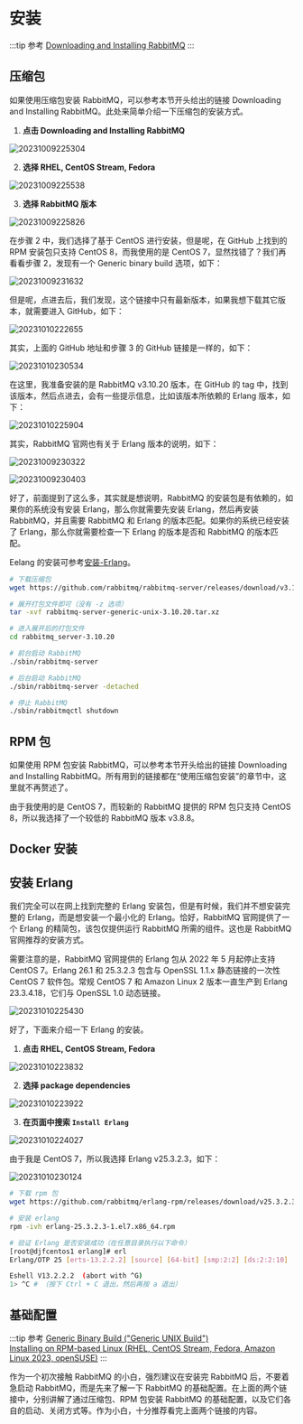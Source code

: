 # 安装

:::tip 参考
[Downloading and Installing RabbitMQ](https://www.rabbitmq.com/download.html)
:::

## 压缩包
如果使用压缩包安装 RabbitMQ，可以参考本节开头给出的链接 Downloading and Installing RabbitMQ。此处来简单介绍一下压缩包的安装方式。

1. **点击 Downloading and Installing RabbitMQ**

  ![20231009225304](https://djfmdresources.oss-cn-hangzhou.aliyuncs.com/athena/2023-10-09/20231009225304.png)

2. **选择 RHEL, CentOS Stream, Fedora**

  ![20231009225538](https://djfmdresources.oss-cn-hangzhou.aliyuncs.com/athena/2023-10-09/20231009225538.png)

3. **选择 RabbitMQ 版本**

  ![20231009225826](https://djfmdresources.oss-cn-hangzhou.aliyuncs.com/athena/2023-10-09/20231009225826.png)

在步骤 2 中，我们选择了基于 CentOS 进行安装，但是呢，在 GitHub 上找到的 RPM 安装包只支持 CentOS 8，而我使用的是 CentOS 7，显然找错了？我们再看看步骤 2，发现有一个 Generic binary build 选项，如下：

![20231009231632](https://djfmdresources.oss-cn-hangzhou.aliyuncs.com/athena/2023-10-09/20231009231632.png)

但是呢，点进去后，我们发现，这个链接中只有最新版本，如果我想下载其它版本，就需要进入 GitHub，如下：

![20231010222655](https://djfmdresources.oss-cn-hangzhou.aliyuncs.com/athena/2023-10-10/20231010222655.png)

其实，上面的 GitHub 地址和步骤 3 的 GitHub 链接是一样的，如下：

![20231010230534](https://djfmdresources.oss-cn-hangzhou.aliyuncs.com/athena/2023-10-10/20231010230534.png)

在这里，我准备安装的是 RabbitMQ v3.10.20 版本，在 GitHub 的 tag 中，找到该版本，然后点进去，会有一些提示信息，比如该版本所依赖的 Erlang 版本，如下：

![20231010225904](https://djfmdresources.oss-cn-hangzhou.aliyuncs.com/athena/2023-10-10/20231010225904.png)

其实，RabbitMQ 官网也有关于 Erlang 版本的说明，如下：

![20231009230322](https://djfmdresources.oss-cn-hangzhou.aliyuncs.com/athena/2023-10-09/20231009230322.png)

![20231009230403](https://djfmdresources.oss-cn-hangzhou.aliyuncs.com/athena/2023-10-09/20231009230403.png)

好了，前面提到了这么多，其实就是想说明，RabbitMQ 的安装包是有依赖的，如果你的系统没有安装 Erlang，那么你就需要先安装 Erlang，然后再安装 RabbitMQ，并且需要 RabbitMQ 和 Erlang 的版本匹配。如果你的系统已经安装了 Erlang，那么你就需要检查一下 Erlang 的版本是否和 RabbitMQ 的版本匹配。

Eelang 的安装可参考[安装-Erlang](./installing.md#安装-erlang)。

```sh
# 下载压缩包
wget https://github.com/rabbitmq/rabbitmq-server/releases/download/v3.10.20/rabbitmq-server-generic-unix-3.10.20.tar.xz

# 展开打包文件即可（没有 -z 选项）
tar -xvf rabbitmq-server-generic-unix-3.10.20.tar.xz

# 进入展开后的打包文件
cd rabbitmq_server-3.10.20

# 前台启动 RabbitMQ
./sbin/rabbitmq-server

# 后台启动 RabbitMQ
./sbin/rabbitmq-server -detached

# 停止 RabbitMQ
./sbin/rabbitmqctl shutdown
```

## RPM 包
如果使用 RPM 包安装 RabbitMQ，可以参考本节开头给出的链接 Downloading and Installing RabbitMQ。所有用到的链接都在“使用压缩包安装”的章节中，这里就不再赘述了。

由于我使用的是 CentOS 7，而较新的 RabbitMQ 提供的 RPM 包只支持 CentOS 8，所以我选择了一个较低的 RabbitMQ 版本 v3.8.8。

## Docker 安装

## 安装 Erlang

我们完全可以在网上找到完整的 Erlang 安装包，但是有时候，我们并不想安装完整的 Erlang，而是想安装一个最小化的 Erlang。恰好，RabbitMQ 官网提供了一个 Erlang 的精简包，该包仅提供运行 RabbitMQ 所需的组件。这也是 RabbitMQ 官网推荐的安装方式。

需要注意的是，RabbitMQ 官网提供的 Erlang 包从 2022 年 5 月起停止支持 CentOS 7。Erlang 26.1 和 25.3.2.3 包含与 OpenSSL 1.1.x 静态链接的一次性 CentOS 7 软件包。常规 CentOS 7 和 Amazon Linux 2 版本一直生产到 Erlang 23.3.4.18，它们与 OpenSSL 1.0 动态链接。

![20231010225430](https://djfmdresources.oss-cn-hangzhou.aliyuncs.com/athena/2023-10-10/20231010225430.png)

好了，下面来介绍一下 Erlang 的安装。

1. **点击 RHEL, CentOS Stream, Fedora**

  ![20231010223832](https://djfmdresources.oss-cn-hangzhou.aliyuncs.com/athena/2023-10-10/20231010223832.png)

2. **选择 package dependencies**

  ![20231010223922](https://djfmdresources.oss-cn-hangzhou.aliyuncs.com/athena/2023-10-10/20231010223922.png)

3. **在页面中搜索 `Install Erlang`**

  ![20231010224027](https://djfmdresources.oss-cn-hangzhou.aliyuncs.com/athena/2023-10-10/20231010224027.png)

由于我是 CentOS 7，所以我选择 Erlang v25.3.2.3，如下：

![20231010230124](https://djfmdresources.oss-cn-hangzhou.aliyuncs.com/athena/2023-10-10/20231010230124.png)

```sh
# 下载 rpm 包
wget https://github.com/rabbitmq/erlang-rpm/releases/download/v25.3.2.3/erlang-25.3.2.3-1.el7.x86_64.rpm

# 安装 erlang
rpm -ivh erlang-25.3.2.3-1.el7.x86_64.rpm

# 验证 Erlang 是否安装成功（在任意目录执行以下命令）
[root@djfcentos1 erlang]# erl
Erlang/OTP 25 [erts-13.2.2.2] [source] [64-bit] [smp:2:2] [ds:2:2:10] [async-threads:1]

Eshell V13.2.2.2  (abort with ^G)
1> ^C # （按下 Ctrl + C 退出，然后再按 a 退出）
```

## 基础配置

:::tip 参考
[Generic Binary Build ("Generic UNIX Build")](https://www.rabbitmq.com/install-generic-unix.html)  
[Installing on RPM-based Linux (RHEL, CentOS Stream, Fedora, Amazon Linux 2023, openSUSE)](https://www.rabbitmq.com/install-rpm.html#downloads)
:::

作为一个初次接触 RabbitMQ 的小白，强烈建议在安装完 RabbitMQ 后，不要着急启动 RabbitMQ，而是先来了解一下 RabbitMQ 的基础配置。在上面的两个链接中，分别讲解了通过压缩包、RPM 包安装 RabbitMQ 的基础配置，以及它们各自的启动、关闭方式等。作为小白，十分推荐看完上面两个链接的内容。

